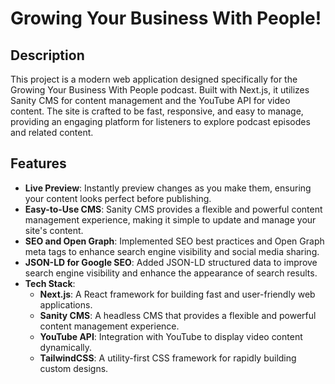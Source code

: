 # Growing Your Business With People!

## Description

This project is a modern web application designed specifically for the Growing Your Business With People podcast. Built with Next.js, it utilizes Sanity CMS for content management and the YouTube API for video content. The site is crafted to be fast, responsive, and easy to manage, providing an engaging platform for listeners to explore podcast episodes and related content.

## Features

- **Live Preview**: Instantly preview changes as you make them, ensuring your content looks perfect before publishing.
- **Easy-to-Use CMS**: Sanity CMS provides a flexible and powerful content management experience, making it simple to update and manage your site's content.
- **SEO and Open Graph**: Implemented SEO best practices and Open Graph meta tags to enhance search engine visibility and social media sharing.
- **JSON-LD for Google SEO**: Added JSON-LD structured data to improve search engine visibility and enhance the appearance of search results.
- **Tech Stack**:
  - **Next.js**: A React framework for building fast and user-friendly web applications.
  - **Sanity CMS**: A headless CMS that provides a flexible and powerful content management experience.
  - **YouTube API**: Integration with YouTube to display video content dynamically.
  - **TailwindCSS**: A utility-first CSS framework for rapidly building custom designs.
